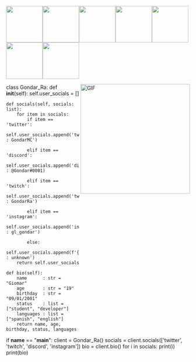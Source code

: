 <img src="https://media3.giphy.com/media/ln7z2eWriiQAllfVcn/200w.webp" width="100"><img src="https://i.giphy.com/media/LMt9638dO8dftAjtco/200.webp" width="100"><img src="https://i.giphy.com/media/eNAsjO55tPbgaor7ma/200w.webp" width="100"><img src="https://i.giphy.com/media/VgGthkhUvGgOit7Y9i/200.webp" width="100"><img src="https://media3.giphy.com/media/kdFc8fubgS31b8DsVu/giphy.webp" width="100"><img src="https://i.giphy.com/media/KzJkzjggfGN5Py6nkT/200.webp" width="100"><img src="https://i.giphy.com/media/IdyAQJVN2kVPNUrojM/200.webp" width="100">

<img align="right" alt="GIF" height="300px" src="https://media.giphy.com/media/du3J3cXyzhj75IOgvA/giphy.gif" />


class Gondar_Ra:
    def __init__(self):
        self.user_socials = []
    
    def socials(self, socials: list):
        for item in socials:
            if item == 'twitter':
                self.user_socials.append('twitter : GondarMC')

            elif item == 'discord':
                self.user_socials.append('discord : @Gondar#0001)

            elif item == 'twitch':
                self.user_socials.append('twitch : GondarRa')
                
            elif item == 'instagram':
                self.user_socials.append('instagram : gl_gondar')
                
            else:
                self.user_socials.append(f'{item} : unknown')
        return self.user_socials

    def bio(self):
        name      : str = "Giomar"
        age       : str = "19"
        birthday  : str = "09/01/2001"
        status    : list = ["student", "developer"]
        languages : list = ["spanish", "english"]
        return name, age, birthday, status, languages

if __name__ == "__main__":
    client = Gondar_Ra()
    socials = client.socials(['twitter', 'twitch', 'discord', 'instagram'])
    bio = client.bio()
    for i in socials:
        print(i)
    print(bio)
